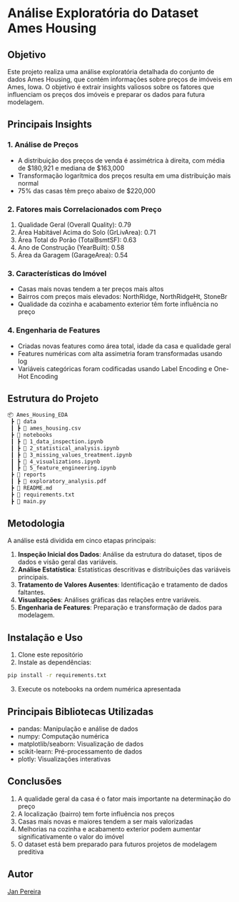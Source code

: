 # Análise Exploratória do Dataset Ames Housing

## Objetivo
Este projeto realiza uma análise exploratória detalhada do conjunto de dados Ames Housing, que contém informações sobre preços de imóveis em Ames, Iowa. O objetivo é extrair insights valiosos sobre os fatores que influenciam os preços dos imóveis e preparar os dados para futura modelagem.

## Principais Insights

### 1. Análise de Preços
- A distribuição dos preços de venda é assimétrica à direita, com média de $180,921 e mediana de $163,000
- Transformação logarítmica dos preços resulta em uma distribuição mais normal
- 75% das casas têm preço abaixo de $220,000

### 2. Fatores mais Correlacionados com Preço
1. Qualidade Geral (Overall Quality): 0.79
2. Área Habitável Acima do Solo (GrLivArea): 0.71
3. Área Total do Porão (TotalBsmtSF): 0.63
4. Ano de Construção (YearBuilt): 0.58
5. Área da Garagem (GarageArea): 0.54

### 3. Características do Imóvel
- Casas mais novas tendem a ter preços mais altos
- Bairros com preços mais elevados: NorthRidge, NorthRidgeHt, StoneBr
- Qualidade da cozinha e acabamento exterior têm forte influência no preço

### 4. Engenharia de Features
- Criadas novas features como área total, idade da casa e qualidade geral
- Features numéricas com alta assimetria foram transformadas usando log
- Variáveis categóricas foram codificadas usando Label Encoding e One-Hot Encoding

## Estrutura do Projeto
```markdown
📦 Ames_Housing_EDA
 ┣ 📂 data
 ┃ ┣ 📄 ames_housing.csv
 ┣ 📂 notebooks
 ┃ ┣ 📄 1_data_inspection.ipynb
 ┃ ┣ 📄 2_statistical_analysis.ipynb
 ┃ ┣ 📄 3_missing_values_treatment.ipynb
 ┃ ┣ 📄 4_visualizations.ipynb
 ┃ ┣ 📄 5_feature_engineering.ipynb
 ┣ 📂 reports
 ┃ ┣ 📄 exploratory_analysis.pdf
 ┣ 📄 README.md
 ┣ 📄 requirements.txt
 ┣ 📄 main.py
```

## Metodologia
A análise está dividida em cinco etapas principais:

1. **Inspeção Inicial dos Dados**: Análise da estrutura do dataset, tipos de dados e visão geral das variáveis.
2. **Análise Estatística**: Estatísticas descritivas e distribuições das variáveis principais.
3. **Tratamento de Valores Ausentes**: Identificação e tratamento de dados faltantes.
4. **Visualizações**: Análises gráficas das relações entre variáveis.
5. **Engenharia de Features**: Preparação e transformação de dados para modelagem.

## Instalação e Uso
1. Clone este repositório
2. Instale as dependências:
```bash
pip install -r requirements.txt
```
3. Execute os notebooks na ordem numérica apresentada

## Principais Bibliotecas Utilizadas
- pandas: Manipulação e análise de dados
- numpy: Computação numérica
- matplotlib/seaborn: Visualização de dados
- scikit-learn: Pré-processamento de dados
- plotly: Visualizações interativas

## Conclusões
1. A qualidade geral da casa é o fator mais importante na determinação do preço
2. A localização (bairro) tem forte influência nos preços
3. Casas mais novas e maiores tendem a ser mais valorizadas
4. Melhorias na cozinha e acabamento exterior podem aumentar significativamente o valor do imóvel
5. O dataset está bem preparado para futuros projetos de modelagem preditiva

## Autor
[Jan Pereira](https://github.com/janpereira82)
